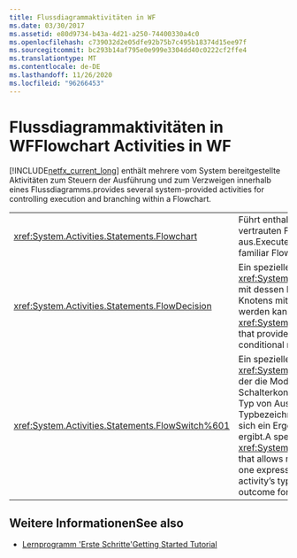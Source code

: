 ```yaml
---
title: Flussdiagrammaktivitäten in WF
ms.date: 03/30/2017
ms.assetid: e80d9734-b43a-4d21-a250-74400330a4c0
ms.openlocfilehash: c739032d2e05dfe92b75b7c495b18374d15ee97f
ms.sourcegitcommit: bc293b14af795e0e999e3304dd40c0222cf2ffe4
ms.translationtype: MT
ms.contentlocale: de-DE
ms.lasthandoff: 11/26/2020
ms.locfileid: "96266453"
---
```

# <a name="flowchart-activities-in-wf"></a><span data-ttu-id="2220b-102">Flussdiagrammaktivitäten in WF</span><span class="sxs-lookup"><span data-stu-id="2220b-102">Flowchart Activities in WF</span></span>

[!INCLUDE[netfx_current_long](../../../includes/netfx-current-long-md.md)] <span data-ttu-id="2220b-103">enthält mehrere vom System bereitgestellte Aktivitäten zum Steuern der Ausführung und zum Verzweigen innerhalb eines Flussdiagramms.</span><span class="sxs-lookup"><span data-stu-id="2220b-103">provides several system-provided activities for controlling execution and branching within a Flowchart.</span></span>  
  
|||  
|-|-|  
|<xref:System.Activities.Statements.Flowchart>|<span data-ttu-id="2220b-104">Führt enthaltene Aktivitäten mithilfe des vertrauten Flussdiagrammparadigmas aus.</span><span class="sxs-lookup"><span data-stu-id="2220b-104">Executes contained activities using the familiar Flowchart paradigm.</span></span>|  
|<xref:System.Activities.Statements.FlowDecision>|<span data-ttu-id="2220b-105">Ein spezieller <xref:System.Activities.Statements.FlowNode>, mit dessen Hilfe ein Modell eines bedingten Knotens mit zwei Ergebnissen erstellt werden kann.</span><span class="sxs-lookup"><span data-stu-id="2220b-105">A specialized <xref:System.Activities.Statements.FlowNode> that provides the ability to model a conditional node with two outcomes.</span></span>|  
|<xref:System.Activities.Statements.FlowSwitch%601>|<span data-ttu-id="2220b-106">Ein spezieller <xref:System.Activities.Statements.FlowNode>, der die Modellierung eines Schalterkonstrukts ermöglicht, wobei ein Typ von Ausdruck verwendet wird, der im Typbezeichner der Aktivität definiert ist, und sich ein Ergebnis pro Übereinstimmung ergibt.</span><span class="sxs-lookup"><span data-stu-id="2220b-106">A specialized <xref:System.Activities.Statements.FlowNode> that allows modeling a switch construct, with one expression of a type defined in the activity’s type specifier and a single outcome for each match.</span></span>|  
  
## <a name="see-also"></a><span data-ttu-id="2220b-107">Weitere Informationen</span><span class="sxs-lookup"><span data-stu-id="2220b-107">See also</span></span>

- [<span data-ttu-id="2220b-108">Lernprogramm 'Erste Schritte'</span><span class="sxs-lookup"><span data-stu-id="2220b-108">Getting Started Tutorial</span></span>](getting-started-tutorial.md)
